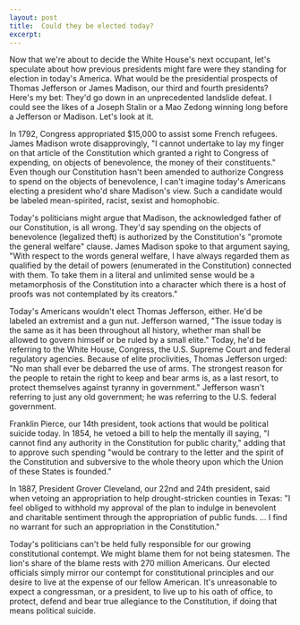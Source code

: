 ```yaml
---
layout: post
title:  Could they be elected today?
excerpt:
---
```




Now that we're about to decide the White House's next occupant, let's speculate about how previous presidents might fare were they standing for election in today's America. What would be the presidential prospects of Thomas Jefferson or James Madison, our third and fourth presidents? Here's my bet: They'd go down in an unprecedented landslide defeat. I could see the likes of a Joseph Stalin or a Mao Zedong winning long before a Jefferson or Madison. Let's look at it.

In 1792, Congress appropriated $15,000 to assist some French refugees. James Madison wrote disapprovingly, "I cannot undertake to lay my finger on that article of the Constitution which granted a right to Congress of expending, on objects of benevolence, the money of their constituents." Even though our Constitution hasn't been amended to authorize Congress to spend on the objects of benevolence, I can't imagine today's Americans electing a president who'd share Madison's view. Such a candidate would be labeled mean-spirited, racist, sexist and homophobic.

Today's politicians might argue that Madison, the acknowledged father of our Constitution, is all wrong. They'd say spending on the objects of benevolence (legalized theft) is authorized by the Constitution's "promote the general welfare" clause. James Madison spoke to that argument saying, "With respect to the words general welfare, I have always regarded them as qualified by the detail of powers (enumerated in the Constitution) connected with them. To take them in a literal and unlimited sense would be a metamorphosis of the Constitution into a character which there is a host of proofs was not contemplated by its creators."

Today's Americans wouldn't elect Thomas Jefferson, either. He'd be labeled an extremist and a gun nut. Jefferson warned, "The issue today is the same as it has been throughout all history, whether man shall be allowed to govern himself or be ruled by a small elite." Today, he'd be referring to the White House, Congress, the U.S. Supreme Court and federal regulatory agencies. Because of elite proclivities, Thomas Jefferson urged: "No man shall ever be debarred the use of arms. The strongest reason for the people to retain the right to keep and bear arms is, as a last resort, to protect themselves against tyranny in government." Jefferson wasn't referring to just any old government; he was referring to the U.S. federal government.

Franklin Pierce, our 14th president, took actions that would be political suicide today. In 1854, he vetoed a bill to help the mentally ill saying, "I cannot find any authority in the Constitution for public charity," adding that to approve such spending "would be contrary to the letter and the spirit of the Constitution and subversive to the whole theory upon which the Union of these States is founded."

In 1887, President Grover Cleveland, our 22nd and 24th president, said when vetoing an appropriation to help drought-stricken counties in Texas: "I feel obliged to withhold my approval of the plan to indulge in benevolent and charitable sentiment through the appropriation of public funds. ... I find no warrant for such an appropriation in the Constitution."

Today's politicians can't be held fully responsible for our growing constitutional contempt. We might blame them for not being statesmen. The lion's share of the blame rests with 270 million Americans. Our elected officials simply mirror our contempt for constitutional principles and our desire to live at the expense of our fellow American. It's unreasonable to expect a congressman, or a president, to live up to his oath of office, to protect, defend and bear true allegiance to the Constitution, if doing that means political suicide.

